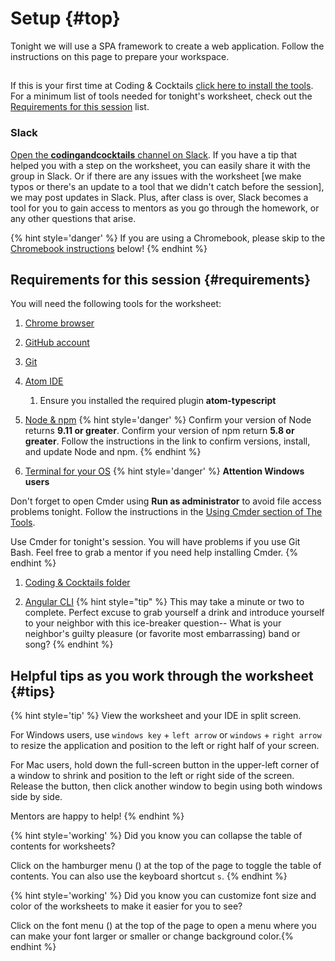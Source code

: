 # Setup {#top}
Tonight we will use a SPA framework to create a web application. Follow the instructions on this page to prepare your workspace.

<!-- trick markdown to give me a little space between these two sections of text -->
## 
If this is your first time at Coding & Cocktails [click here to install the tools](http://bit.ly/CnCTheTools). For a minimum list of tools needed for tonight's worksheet, check out the [Requirements for this session](#requirements) list.

### Slack
[Open the **codingandcocktails** channel on Slack](https://kcwit.slack.com/messages/C0BGBKGG6).
If you have a tip that helped you with a step on the worksheet, you can easily share it with the group in Slack. Or if there are any issues with the worksheet [we make typos or there's an update to a tool that we didn't catch before the session], we may post updates in Slack. Plus, after class is over, Slack becomes a tool for you to gain access to mentors as you go through the homework, or any other questions that arise.

{% hint style='danger' %}
If you are using a Chromebook, please skip to the [Chromebook instructions](#chromebook-instructions) below!
{% endhint %}



## Requirements for this session {#requirements}

You will need the following tools for the worksheet:
1. [Chrome browser](https://codingandcocktailskc.gitbooks.io/coding-cocktails-the-tools/content/tools-browser/)

1. [GitHub account](https://codingandcocktailskc.gitbooks.io/coding-cocktails-the-tools/content/user-accounts/)

1. [Git](https://codingandcocktailskc.gitbooks.io/coding-cocktails-the-tools/content/tools-git/)

1. [Atom IDE](https://codingandcocktailskc.gitbooks.io/coding-cocktails-the-tools/content/tools-atom/)
   1. Ensure you installed the required plugin **atom-typescript**

1. [Node & npm](https://codingandcocktailskc.gitbooks.io/coding-cocktails-the-tools/content/tools-node/)
   {% hint style='danger' %}
Confirm your version of Node returns **9.11 or greater**. Confirm your version of npm return **5.8 or greater**. Follow the instructions in the link to confirm versions, install, and update Node and npm.
   {% endhint %}

1. [Terminal for your OS](https://codingandcocktailskc.gitbooks.io/coding-cocktails-the-tools/content/tools-command-line/)
   {% hint style='danger' %}
**Attention Windows users**

Don't forget to open Cmder using **Run as administrator** to avoid file access problems tonight. Follow the instructions in the [Using Cmder section of The Tools](https://codingandcocktailskc.gitbooks.io/coding-cocktails-the-tools/content/tools-command-line/cmder.html#using-cmder).


Use Cmder for tonight's session. You will have problems if you use Git Bash. Feel free to grab a mentor if you need help installing Cmder.
   {% endhint %}

1. [Coding & Cocktails folder](https://codingandcocktailskc.gitbooks.io/coding-cocktails-the-tools/content/tips-directory-structure/)

1. [Angular CLI](https://codingandcocktailskc.gitbooks.io/coding-cocktails-the-tools/content/tools-angular-cli/)
   {% hint style="tip" %}
This may take a minute or two to complete. Perfect excuse to grab yourself a drink and introduce yourself to your neighbor with this ice-breaker question-- What is your neighbor's guilty pleasure (or favorite most embarrassing) band or song?
   {% endhint %}


## Helpful tips as you work through the worksheet {#tips}

{% hint style='tip' %}
View the worksheet and your IDE in split screen. 

For Windows users, use `windows key` + `left arrow` or `windows` + `right arrow` to resize the application and position to the left or right half of your screen.

For Mac users, hold down the full-screen button in the upper-left corner of a window to shrink and position to the left or right side of the screen. Release the button, then click another window to begin using both windows side by side.

Mentors are happy to help!
{% endhint %}

{% hint style='working' %}
Did you know you can collapse the table of contents for worksheets?

Click on the hamburger menu (<i class="fa fa-bars" aria-hidden="true"></i>) at the top of the page to toggle the table of contents. You can also use the keyboard shortcut `s`.
{% endhint %}

{% hint style='working' %}
Did you know you can customize font size and color of the worksheets to make it easier for you to see?

Click on the font menu (<i class="fa fa-font" aria-hidden="true"></i>) at the top of the page to open a menu where you can make your font larger or smaller or change background color.{% endhint %}